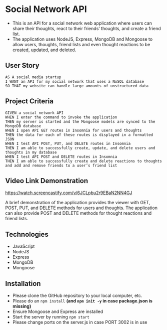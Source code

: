 # Social Network API

- This is an API for a social network web application where users can share their thoughts, react to their friends’ thoughts, and create a friend list. 
- The application uses NodeJS, Express, MongoDB and Mongoose to allow users, thoughts, friend lists and even thought reactions to be created, updated, and deleted.

## User Story

```
AS A social media startup
I WANT an API for my social network that uses a NoSQL database
SO THAT my website can handle large amounts of unstructured data
```

## Project Criteria

```
GIVEN a social network API
WHEN I enter the command to invoke the application
THEN my server is started and the Mongoose models are synced to the MongoDB database
WHEN I open API GET routes in Insomnia for users and thoughts
THEN the data for each of these routes is displayed in a formatted JSON
WHEN I test API POST, PUT, and DELETE routes in Insomnia
THEN I am able to successfully create, update, and delete users and thoughts in my database
WHEN I test API POST and DELETE routes in Insomnia
THEN I am able to successfully create and delete reactions to thoughts and add and remove friends to a user’s friend list
```

## Video Link Demonstration

https://watch.screencastify.com/v/6JCLpbu2r9EBaN2NN4GJ 

A brief demonstration of the application provides the viewer with GET, POST, PUT, and DELETE methods for users and thoughts.
The application can also provide POST and DELETE methods for thought reactions and friend lists.

## Technologies

- JavaScript
- NodeJS
- Express
- MongoDB
- Mongoose

## Installation

- Please clone the GitHub repository to your local computer, etc.
- Please do an `npm install` **(and `npm init -y` in case package.json is missing)**
- Ensure Mongoose and Express are installed
- Start the server by running `npm start`
- Please change ports on the server.js in case PORT 3002 is in use
